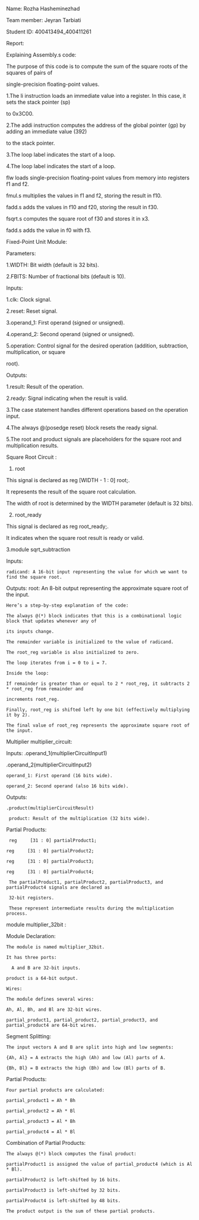 Name: Rozha Hasheminezhad

Team member: Jeyran Tarbiati

Student ID: 400413494_400411261

Report:

Explaining Assembly.s code:

The purpose of this code is to compute the sum of the square roots of the squares of pairs of 

single-precision floating-point values. 

1.The li instruction loads an immediate value into a register. In this case, it sets the stack pointer (sp)

 to 0x3C00.

2.The addi instruction computes the address of the global pointer (gp) by adding an immediate value (392) 

to the stack pointer.

3.The loop label indicates the start of a loop.

4.The loop label indicates the start of a loop.

  flw loads single-precision floating-point values from memory into registers f1 and f2.

  fmul.s multiplies the values in f1 and f2, storing the result in f10.

  fadd.s adds the values in f10 and f20, storing the result in f30.

  fsqrt.s computes the square root of f30 and stores it in x3.

  fadd.s adds the value in f0 with f3.

Fixed-Point Unit Module:

 Parameters:

  1.WIDTH: Bit width (default is 32 bits).

  2.FBITS: Number of fractional bits (default is 10).

 Inputs:

  1.clk: Clock signal.

  2.reset: Reset signal.

  3.operand_1: First operand (signed or unsigned).

  4.operand_2: Second operand (signed or unsigned).

  5.operation: Control signal for the desired operation (addition, subtraction, multiplication, or square 

  root).

 Outputs:
  
  1.result: Result of the operation.

  2.ready: Signal indicating when the result is valid.

  3.The case statement handles different operations based on the operation input.

  4.The always @(posedge reset) block resets the ready signal.

  5.The root and product signals are placeholders for the square root and multiplication results. 

Square Root Circuit :

 1. root

  This signal is declared as reg [WIDTH - 1 : 0] root;.

  It  represents the result of the square root calculation.

  The width of root is determined by the WIDTH parameter (default is 32 bits).

 2. root_ready 

   This signal is declared as reg root_ready;.

   It indicates when the square root result is ready or valid.

 3.module sqrt_subtraction

   Inputs:

    radicand: A 16-bit input representing the value for which we want to find the square root.

   Outputs:
    root: An 8-bit output representing the approximate square root of the input.

    Here’s a step-by-step explanation of the code:

    The always @(*) block indicates that this is a combinational logic block that updates whenever any of 
    
    its inputs change.

    The remainder variable is initialized to the value of radicand.

    The root_reg variable is also initialized to zero.

    The loop iterates from i = 0 to i = 7.

    Inside the loop:

    If remainder is greater than or equal to 2 * root_reg, it subtracts 2 * root_reg from remainder and 
    
    increments root_reg.

    Finally, root_reg is shifted left by one bit (effectively multiplying it by 2).

    The final value of root_reg represents the approximate square root of the input.

Multiplier multiplier_circuit:
 
 Inputs:
   .operand_1(multiplierCircuitInput1)

   .operand_2(multiplierCircuitInput2)

    operand_1: First operand (16 bits wide).

    operand_2: Second operand (also 16 bits wide).

  Outputs:
    
    .product(multiplierCircuitResult)

     product: Result of the multiplication (32 bits wide).
  
  Partial Products:

     reg     [31 : 0] partialProduct1;

    reg     [31 : 0] partialProduct2;

    reg     [31 : 0] partialProduct3;

    reg     [31 : 0] partialProduct4;

     The partialProduct1, partialProduct2, partialProduct3, and partialProduct4 signals are declared as 

     32-bit registers.

     These represent intermediate results during the multiplication process.

 module multiplier_32bit :

  Module Declaration:

    The module is named multiplier_32bit.

    It has three ports:

      A and B are 32-bit inputs.

    product is a 64-bit output.

    Wires:

    The module defines several wires:

    Ah, Al, Bh, and Bl are 32-bit wires. 

    partial_product1, partial_product2, partial_product3, and partial_product4 are 64-bit wires. 

  Segment Splitting:

    The input vectors A and B are split into high and low segments:

    {Ah, Al} = A extracts the high (Ah) and low (Al) parts of A.

    {Bh, Bl} = B extracts the high (Bh) and low (Bl) parts of B.

  Partial Products:

    Four partial products are calculated:

    partial_product1 = Ah * Bh

    partial_product2 = Ah * Bl

    partial_product3 = Al * Bh

    partial_product4 = Al * Bl

  Combination of Partial Products:

    The always @(*) block computes the final product:

    partialProduct1 is assigned the value of partial_product4 (which is Al * Bl).

    partialProduct2 is left-shifted by 16 bits.

    partialProduct3 is left-shifted by 32 bits.

    partialProduct4 is left-shifted by 48 bits.

    The product output is the sum of these partial products.
    
